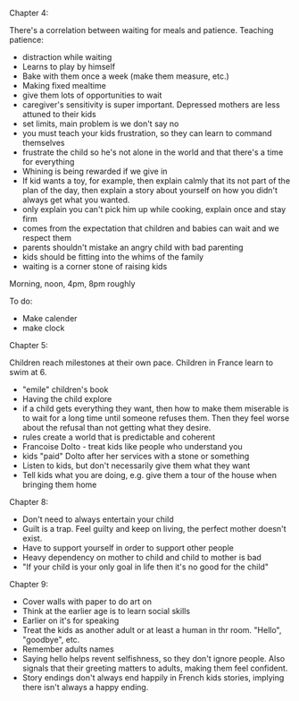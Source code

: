 Chapter 4:


There's a correlation between waiting for meals and patience. Teaching patience:

- distraction while waiting
- Learns to play by himself
- Bake with them once a week (make them measure, etc.)
- Making fixed mealtime
- give them lots of opportunities to wait
- caregiver's sensitivity is super important. Depressed mothers are less attuned to their kids
- set limits, main problem is we don't say no
- you must teach your kids frustration, so they can learn to command themselves
- frustrate the child so he's not alone in the world and that there's a time for everything
- Whining is being rewarded if we give in
- If kid wants a toy, for example, then explain calmly that its not part of the plan of the day, then explain a story about yourself on how you didn't always get what you wanted.
- only explain you can't pick him up while cooking, explain once and stay firm
- comes from the expectation that children and babies can wait and we respect them
- parents shouldn't mistake an angry child with bad parenting
- kids should be fitting into the whims of the family
- waiting is a corner stone of raising kids

Morning, noon, 4pm, 8pm roughly

To do:

- Make calender
- make clock



Chapter 5:


Children reach milestones at their own pace. Children in France learn to swim at 6.


- "emile" children's book
- Having the child explore
- if a child gets everything they want, then how to make them miserable is to wait for a long time until someone refuses them. Then they feel worse about the refusal than not getting what they desire.
- rules create a world that is predictable and coherent
- Francoise Dolto - treat kids like people who understand you
- kids "paid" Dolto after her services with a stone or something
- Listen to kids, but don't necessarily give them what they want
- Tell kids what you are doing, e.g. give them a tour of the house when bringing them home

Chapter 8:
- Don't need to always entertain your child
- Guilt is a trap. Feel guilty and keep on living, the perfect mother doesn't exist.
- Have to support yourself in order to support other people
- Heavy dependency on mother to child and child to mother is bad
- "If your child is your only goal in life then it's no good for the child"


Chapter 9:
- Cover walls with paper to do art on
- Think at the earlier age is to learn social skills
- Earlier on it's for speaking
- Treat the kids as another adult or at least a human in thr room. "Hello", "goodbye", etc.
- Remember adults names
- Saying hello helps revent selfishness, so they don't ignore people. Also signals that their greeting matters to adults, making them feel confident.
- Story endings don't always end happily in French kids stories, implying there isn't always a happy ending.